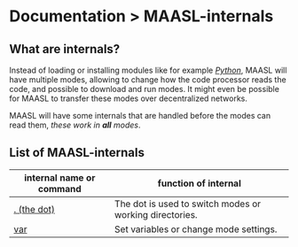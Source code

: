 # Documentation > MAASL-internals

## What are internals?

Instead of loading or installing modules like for example [*Python*](https://docs.python.org/3/tutorial/modules.html), MAASL will have multiple modes, allowing to change how the code processor reads the code, and possible to download and run modes. It might even be possible for MAASL to transfer these modes over decentralized networks.

MAASL will have some internals that are handled before the modes can read them, *these work in **all** modes*.

## List of MAASL-internals

| internal name or command | function of internal                                    |
| ------------------------ | ------------------------------------------------------- |
| [. (the dot)](./dot/)    | The dot is used to switch modes or working directories. |
| [var](./var/)            | Set variables or change mode settings.                  |

